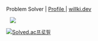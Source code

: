 Problem Solver | <a href="https://disco-colony-7af.notion.site/SeongHyeon-Cho-59ebacbf20a646b0a4b804f98db018d0"> Profile </a> | <a href="https://willki.dev"> willki.dev </a>

<a href="https://www.instagram.com/study_willki//">
    <img 
        src="http://img.shields.io/badge/-study-FFFFFF?style=flat&logo=Instagram&link=https://www.instagram.com/study_willki/"
        style="height : auto; margin-left : 10px; margin-right : 10px;"/>
</a>

[![Solved.ac프로필](http://mazassumnida.wtf/api/v2/generate_badge?boj=st42597)](https://solved.ac/st42597)
